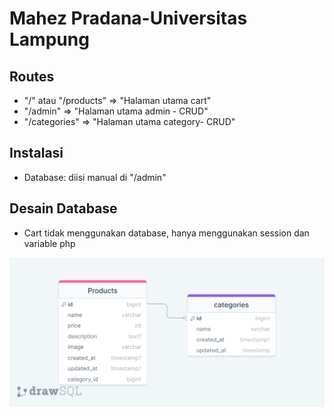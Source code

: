 

# Mahez Pradana-Universitas Lampung

## Routes
- "/" atau "/products" => "Halaman utama cart"
- "/admin" => "Halaman utama admin - CRUD"
- "/categories" => "Halaman utama category- CRUD"

## Instalasi
- Database: diisi manual di "/admin"

## Desain Database
- Cart tidak menggunakan database, hanya menggunakan session dan variable php

![](public/drawSQL-tugas-crud-export-2023-03-24.png)
